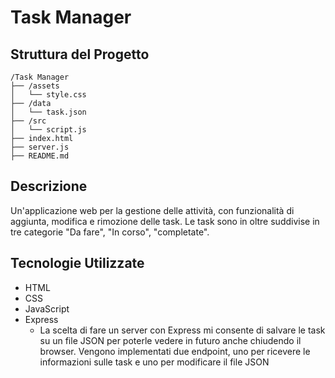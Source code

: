 # Task Manager

## Struttura del Progetto

```
/Task Manager
├── /assets
│   └── style.css
├── /data
│   └── task.json
├── /src
│   └── script.js
├── index.html
├── server.js
├── README.md
```

## Descrizione
Un'applicazione web per la gestione delle attività, con funzionalità di aggiunta, modifica e rimozione delle task.
Le task sono in oltre suddivise in tre categorie "Da fare", "In corso", "completate".

## Tecnologie Utilizzate
- HTML
- CSS
- JavaScript
- Express
    - La scelta di fare un server con Express mi consente di salvare le task su un file JSON per poterle vedere in futuro anche chiudendo il browser. Vengono implementati due endpoint, uno per ricevere le informazioni sulle task e uno per modificare il file JSON